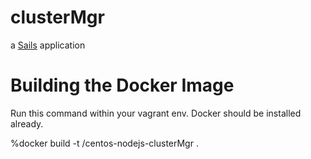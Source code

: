 # clusterMgr

a [Sails](http://sailsjs.org) application


# Building the Docker Image
Run this command within your vagrant env.  Docker should be installed already.

%docker build -t <your name>/centos-nodejs-clusterMgr .

